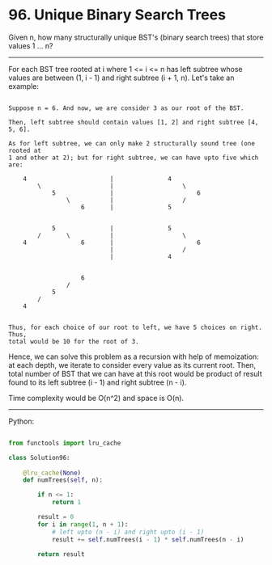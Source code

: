 # 96. Unique Binary Search Trees

Given n, how many structurally unique BST's (binary search trees) that store
values 1 ... n?

---

For each BST tree rooted at i where 1 <= i <= n has left subtree whose values
are between (1, i - 1) and right subtree (i + 1, n). Let's take an example:

```

Suppose n = 6. And now, we are consider 3 as our root of the BST.

Then, left subtree should contain values [1, 2] and right subtree [4, 5, 6].

As for left subtree, we can only make 2 structurally sound tree (one rooted at
1 and other at 2); but for right subtree, we can have upto five which are:

    4                       |               4
        \                   |                   \
            5               |                       6
                \           |                   /
                    6       |               5


            5               |               5
        /       \           |                   \
    4               6       |                       6
                            |                   /
                            |               4


                    6
                /
            5
        /
    4


Thus, for each choice of our root to left, we have 5 choices on right. Thus,
total would be 10 for the root of 3.

```

Hence, we can solve this problem as a recursion with help of memoization: at
each depth, we iterate to consider every value as its current root. Then, total
number of BST that we can have at this root would be product of result found to
its left subtree (i - 1) and right subtree (n - i).

Time complexity would be O(n^2) and space is O(n).

---

Python:

```python

from functools import lru_cache

class Solution96:
    
    @lru_cache(None)
    def numTrees(self, n):

        if n <= 1:
            return 1

        result = 0
        for i in range(1, n + 1):
            # left upto (n - i) and right upto (i - 1)
            result += self.numTrees(i - 1) * self.numTrees(n - i)

        return result

```
